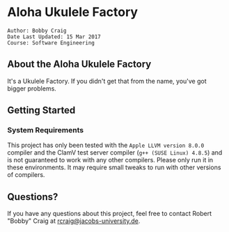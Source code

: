 # Aloha Ukulele Factory

```
Author: Bobby Craig
Date Last Updated: 15 Mar 2017  
Course: Software Engineering  
```

## About the Aloha Ukulele Factory

It's a Ukulele Factory. If you didn't get that from the name, you've got bigger problems.

## Getting Started

### System Requirements

This project has only been tested with the `Apple LLVM version 8.0.0` compiler and the ClamV test server compiler (`g++ (SUSE Linux) 4.8.5`) and is not guaranteed to work with any other compilers. Please only run it in these environments. It may require small tweaks to run with other versions of compilers.

## Questions?

If you have any questions about this project, feel free to contact Robert "Bobby" Craig at rcraig@jacobs-university.de.
